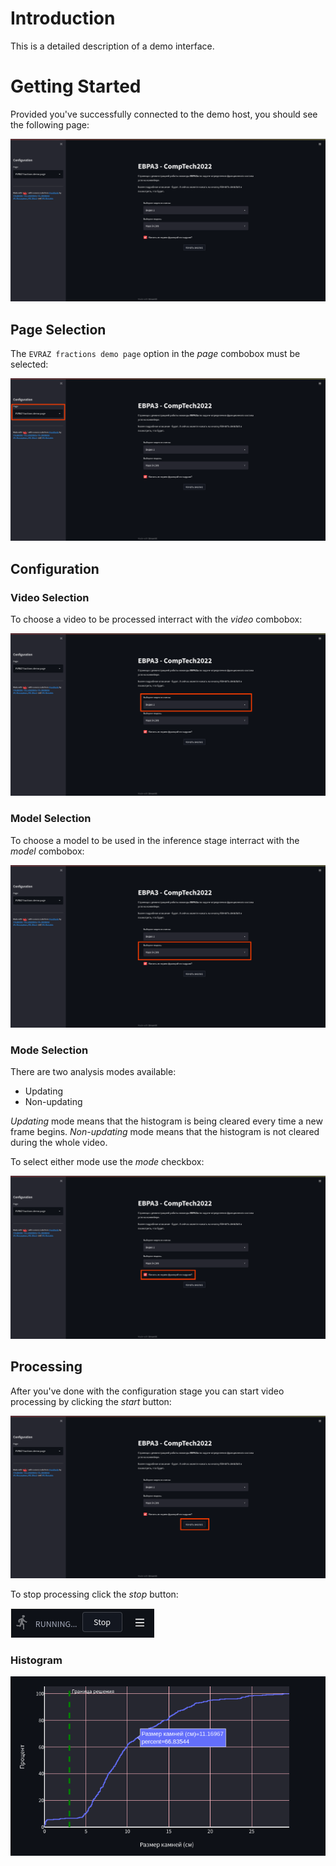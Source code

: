 # Introduction

This is a detailed description of a demo interface.

# Getting Started

Provided you've successfully connected to the demo host, you should see the following page:

![start](../diagrams/ug/evraz_demo_page.png)

## Page Selection

The `EVRAZ fractions demo page` option in the _page_ combobox must be selected:

![page](../diagrams/ug/evraz_demo_page_selection.png)

## Configuration

### Video Selection

To choose a video to be processed interract with the _video_ combobox:

![Video selection](../diagrams/ug/evraz_demo_video.png)

### Model Selection

To choose a model to be used in the inference stage interract with the _model_ combobox:

![Model selection](../diagrams/ug/evraz_demo_model.png)

### Mode Selection

There are two analysis modes available:

- Updating
- Non-updating

_Updating_ mode means that the histogram is being cleared every time a new frame begins.
_Non-updating_ mode means that the histogram is not cleared during the whole video.

To select either mode use the _mode_ checkbox:

![Mode selection](../diagrams/ug/evraz_demo_update.png)

## Processing

After you've done with the configuration stage you can start video processing by clicking the _start_ button:

![Start processing](../diagrams/ug/evraz_demo_start.png)

To stop processing click the _stop_ button:

![Stop processing](../diagrams/ug/evraz_demo_stop.png)

### 

### Histogram

![page](../diagrams/ug/evraz_demo_histo.png)
